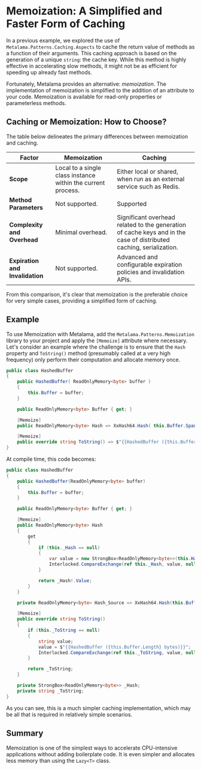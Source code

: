 # Memoization: A Simplified and Faster Form of Caching

In a previous example, we explored the use of `Metalama.Patterns.Caching.Aspects` to cache the return value of methods as a function of their arguments. This caching approach is based on the generation of a unique `string`: the cache key. While this method is highly effective in accelerating slow methods, it might not be as efficient for speeding up already fast methods.

Fortunately, Metalama provides an alternative: _memoization_. The implementation of memoization is simplified to the addition of an attribute to your code. Memoization is available for read-only properties or parameterless methods.

## Caching or Memoization: How to Choose?

The table below delineates the primary differences between memoization and caching.

| Factor                             | Memoization                                                  | Caching                                                                                                             |
| ---------------------------------- | ------------------------------------------------------------ | ------------------------------------------------------------------------------------------------------------------- |
| <b>Scope</b>                       | Local to a single class instance within the current process. | Either local or shared, when run as an external service such as Redis.                                              |
| <b>Method Parameters</b>                       | Not supported. | Supported |
| <b>Complexity and Overhead</b>     | Minimal overhead.                                            | Significant overhead related to the generation of cache keys and in the case of distributed caching, serialization. |
| <b>Expiration and Invalidation</b> | Not supported.                               | Advanced and configurable expiration policies and invalidation APIs.                                                |

From this comparison, it's clear that memoization is the preferable choice for very simple cases, providing a simplified form of caching.

## Example

To use Memoization with Metalama, add the `Metalama.Patterns.Memoization` library to your project and apply the `[Memoize]` attribute where necessary.  Let's consider an example where the challenge is to ensure that the `Hash` property and `ToString()` method (presumably called at a very high frequency) only perform their computation and allocate memory once.

```c#
public class HashedBuffer
{
    public HashedBuffer( ReadOnlyMemory<byte> buffer )
    {
        this.Buffer = buffer;
    }

    public ReadOnlyMemory<byte> Buffer { get; }

    [Memoize]
    public ReadOnlyMemory<byte> Hash => XxHash64.Hash( this.Buffer.Span );

    [Memoize]
    public override string ToString() => $"{{HashedBuffer ({this.Buffer.Length} bytes)}}";
}
```

At compile time, this code becomes:

```c#
public class HashedBuffer
{
    public HashedBuffer(ReadOnlyMemory<byte> buffer)
    {
        this.Buffer = buffer;
    }

    public ReadOnlyMemory<byte> Buffer { get; }

    [Memoize]
    public ReadOnlyMemory<byte> Hash
    {
        get
        {
            if (this._Hash == null)
            {
                var value = new StrongBox<ReadOnlyMemory<byte>>(this.Hash_Source);
                Interlocked.CompareExchange(ref this._Hash, value, null);
            }

            return _Hash!.Value;
        }
    }

    private ReadOnlyMemory<byte> Hash_Source => XxHash64.Hash(this.Buffer.Span);

    [Memoize]
    public override string ToString()
    {
        if (this._ToString == null)
        {
            string value;
            value = $"{{HashedBuffer ({this.Buffer.Length} bytes)}}";
            Interlocked.CompareExchange(ref this._ToString, value, null);
        }

        return _ToString;
    }

    private StrongBox<ReadOnlyMemory<byte>> _Hash;
    private string _ToString;
}

```

As you can see, this is a much simpler caching implementation, which may be all that is required in relatively simple scenarios.

## Summary

Memoization is one of the simplest ways to accelerate CPU-intensive applications without adding boilerplate code. It is even simpler and allocates less memory than using the `Lazy<T>` class.

